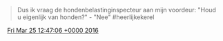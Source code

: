 > Dus ik vraag de hondenbelastinginspecteur aan mijn voordeur: "Houd u eigenlijk van honden?" \- "Nee" \#heerlijkekerel

<img src="../../media/tweet.ico" width="12" /> [Fri Mar 25 12:47:06 +0000 2016](https://twitter.com/DromerDenker/status/713346471152758784)